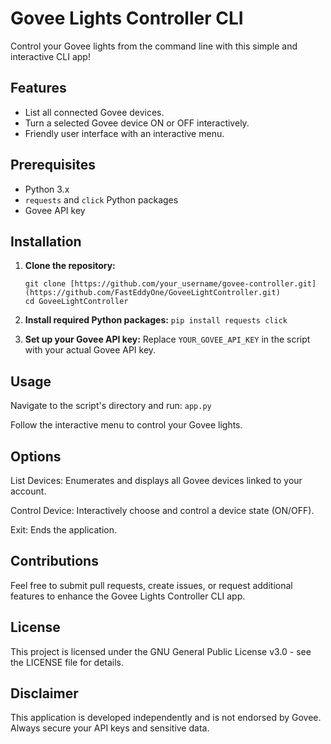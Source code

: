 # Govee Lights Controller CLI

Control your Govee lights from the command line with this simple and interactive CLI app!

## Features

- List all connected Govee devices.
- Turn a selected Govee device ON or OFF interactively.
- Friendly user interface with an interactive menu.

## Prerequisites

- Python 3.x
- `requests` and `click` Python packages
- Govee API key

## Installation

1. **Clone the repository:**
    ```shell
    git clone [https://github.com/your_username/govee-controller.git](https://github.com/FastEddyOne/GoveeLightController.git)
    cd GoveeLightController
    ```


2. **Install required Python packages:**
    ```pip install requests click```

3. **Set up your Govee API key:**
    Replace `YOUR_GOVEE_API_KEY` in the script with your actual Govee API key.

## Usage

Navigate to the script's directory and run:
```app.py```

Follow the interactive menu to control your Govee lights.

## Options
List Devices: Enumerates and displays all Govee devices linked to your account.

Control Device: Interactively choose and control a device state (ON/OFF).

Exit: Ends the application.

## Contributions
Feel free to submit pull requests, create issues, or request additional features to enhance the Govee Lights Controller CLI app.

## License
This project is licensed under the GNU General Public License v3.0 - see the LICENSE file for details.

## Disclaimer
This application is developed independently and is not endorsed by Govee. Always secure your API keys and sensitive data.
